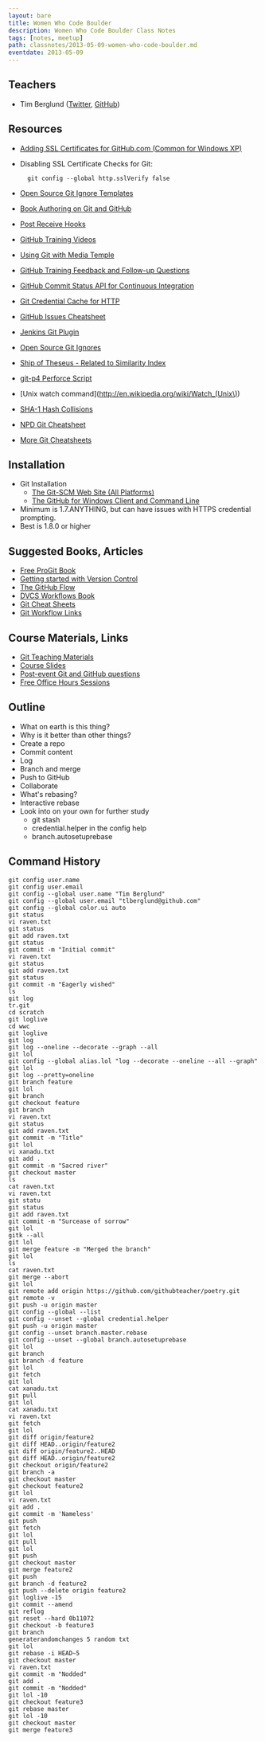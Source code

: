 ```yaml
---
layout: bare
title: Women Who Code Boulder
description: Women Who Code Boulder Class Notes
tags: [notes, meetup]
path: classnotes/2013-05-09-women-who-code-boulder.md
eventdate: 2013-05-09
---
```


## Teachers
* Tim Berglund ([Twitter](http://twitter.com/tlberglund), [GitHub](https://github.com/tlberglund))

## Resources

* [Adding SSL Certificates for GitHub.com (Common for Windows XP)](http://stackoverflow.com/questions/3777075/https-github-access/4454754#4454754)
* Disabling SSL Certificate Checks for Git:

        git config --global http.sslVerify false
* [Open Source Git Ignore Templates](https://github.com/github/gitignore)
* [Book Authoring on Git and GitHub](http://teach.github.com/articles/book-authoring-using-git-and-github/)
* [Post Receive Hooks](https://help.github.com/articles/post-receive-hooks)
* [GitHub Training Videos](http://training.github.com/resources/videos/)
* [Using Git with Media Temple](http://carl-topham.com/theblog/post/using-git-media-temple/)
* [GitHub Training Feedback and Follow-up Questions](https://github.com/githubtraining/feedback/issues?state=open)
* [GitHub Commit Status API for Continuous Integration](https://github.com/blog/1227-commit-status-api)
* [Git Credential Cache for HTTP](http://teach.github.com/articles/lesson-git-credential-cache/)
* [GitHub Issues Cheatsheet](http://teach.github.com/articles/github-issues-cheatsheet/)
* [Jenkins Git Plugin](https://wiki.jenkins-ci.org/display/JENKINS/Git+Plugin)
* [Open Source Git Ignores](https://github.com/github/gitignore)
* [Ship of Theseus - Related to Similarity Index](http://en.wikipedia.org/wiki/Ship_of_Theseus)
* [git-p4 Perforce Script](http://kb.perforce.com/article/1417/git-p4)
* [Unix watch command](http://en.wikipedia.org/wiki/Watch_(Unix\))
* [SHA-1 Hash Collisions](http://git-scm.com/book/ch6-1.html#A-SHORT-NOTE-ABOUT-SHA-1)
* [NPD Git Cheatsheet](http://ndpsoftware.com/git-cheatsheet.html)
* [More Git Cheatsheets](http://teach.github.com/articles/git-cheatsheets/)

## Installation
* Git Installation
    * [The Git-SCM Web Site (All Platforms)](http://git-scm.com)
    * [The GitHub for Windows Client and Command Line](http://windows.github.com)
* Minimum is 1.7.ANYTHING, but can have issues with HTTPS credential prompting.
* Best is 1.8.0 or higher

## Suggested Books, Articles
* [Free ProGit Book](http://git-scm.com/book)
* [Getting started with Version Control](http://teach.github.com/articles/lesson-new-to-version-control/)
* [The GitHub Flow](http://scottchacon.com/2011/08/31/github-flow.html)
* [DVCS Workflows Book](https://github.com/zkessin/dvcs-workflows)
* [Git Cheat Sheets](http://teach.github.com/articles/git-cheatsheets/)
* [Git Workflow Links](https://pinboard.in/u:matthew.mccullough/t:git+workflow)

## Course Materials, Links
* [Git Teaching Materials](http://teach.github.com)
* [Course Slides](http://teach.github.com/articles/course-slides/)
* [Post-event Git and GitHub questions](https://github.com/githubtraining/feedback/)
* [Free Office Hours Sessions](http://training.github.com/web/free-classes/)

## Outline

* What on earth is this thing?
* Why is it better than other things?
* Create a repo
* Commit content
* Log
* Branch and merge
* Push to GitHub
* Collaborate
* What's rebasing?
* Interactive rebase
* Look into on your own for further study
  * git stash
  * credential.helper in the config help
  * branch.autosetuprebase
  

## Command History

    git config user.name
    git config user.email
    git config --global user.name "Tim Berglund"
    git config --global user.email "tlberglund@github.com"
    git config --global color.ui auto
    git status
    vi raven.txt
    git status
    git add raven.txt
    git status
    git commit -m "Initial commit"
    vi raven.txt
    git status
    git add raven.txt
    git status
    git commit -m "Eagerly wished"
    ls
    git log
    tr.git
    cd scratch
    git loglive
    cd wwc
    git loglive
    git log
    git log --oneline --decorate --graph --all
    git lol
    git config --global alias.lol "log --decorate --oneline --all --graph"
    git lol
    git log --pretty=oneline
    git branch feature
    git lol
    git branch
    git checkout feature
    git branch
    vi raven.txt
    git status
    git add raven.txt
    git commit -m "Title"
    git lol
    vi xanadu.txt
    git add .
    git commit -m "Sacred river"
    git checkout master
    ls
    cat raven.txt
    vi raven.txt
    git statu
    git status
    git add raven.txt
    git commit -m "Surcease of sorrow"
    git lol
    gitk --all
    git lol
    git merge feature -m "Merged the branch"
    git lol
    ls
    cat raven.txt
    git merge --abort
    git lol
    git remote add origin https://github.com/githubteacher/poetry.git
    git remote -v
    git push -u origin master
    git config --global --list
    git config --unset --global credential.helper
    git push -u origin master
    git config --unset branch.master.rebase
    git config --unset --global branch.autosetuprebase
    git lol
    git branch
    git branch -d feature
    git lol
    git fetch
    git lol
    cat xanadu.txt
    git pull
    git lol
    cat xanadu.txt
    vi raven.txt
    git fetch
    git lol
    git diff origin/feature2
    git diff HEAD..origin/feature2
    git diff origin/feature2..HEAD
    git diff HEAD..origin/feature2
    git checkout origin/feature2
    git branch -a
    git checkout master
    git checkout feature2
    git lol
    vi raven.txt
    git add .
    git commit -m 'Nameless'
    git push
    git fetch
    git lol
    git pull
    git lol
    git push
    git checkout master
    git merge feature2
    git push
    git branch -d feature2
    git push --delete origin feature2
    git loglive -15
    git commit --amend
    git reflog
    git reset --hard 0b11072
    git checkout -b feature3
    git branch
    generaterandomchanges 5 random txt
    git lol
    git rebase -i HEAD~5
    git checkout master
    vi raven.txt
    git commit -m "Nodded"
    git add .
    git commit -m "Nodded"
    git lol -10
    git checkout feature3
    git rebase master
    git lol -10
    git checkout master
    git merge feature3

